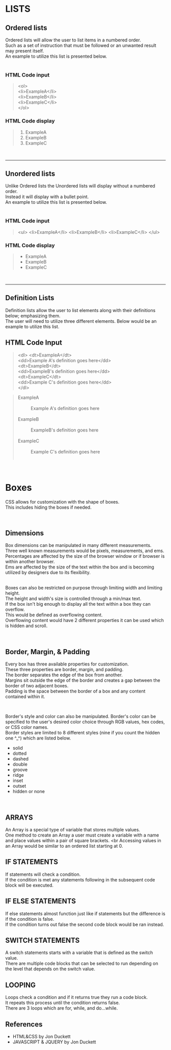 # LISTS

## Ordered lists

Ordered lists will allow the user to list items in a numbered order. <br>
Such as a set of instruction that must be followed or an unwanted result may present itself. <br>
An example to utilize this list is presented below. <br>
<br>

### HTML Code input
> \<ol> <br>
> \<li>ExampleA\</li> <br>
> \<li>ExampleB\</li> <br>
> \<li>ExampleC\</li> <br>
> \</ol>

### HTML Code display
> <ol>
> <li>ExampleA</li>
> <li>ExampleB</li>
> <li>ExampleC</li>
> </ol>
<br>

***

## Unordered lists

Unlike Ordered lists the Unordered lists will display without a numbered order. <br>
Instead it will display with a bullet point. <br>
An example to utilize this list is presented below. <br>
<br>

### HTML Code input
> \<ul>
> \<li>ExampleA\</li>
> \<li>ExampleB\</li>
> \<li>ExampleC\</li>
> \</ul>

### HTML Code display
> <ul>
> <li>ExampleA</li>
> <li>ExampleB</li>
> <li>ExampleC</li>
> </ul>
<br>

***

## Definition Lists

Definition lists allow the user to list elements along with their definitions below; emphasizing them. <br>
The user will need to utilize three different elements.
Below would be an example to utilize this list.

## HTML Code Input
> \<dl>
> \<dt>ExampleA\</dt> <br>
> \<dd>Example A's definition goes here\</dd> <br>
> \<dt>ExampleB\</dt> <br>
> \<dd>ExampleB's definition goes here\</dd> <br>
> \<dt>ExampleC\</dt> <br>
> \<dd>Example C's definition goes here\</dd> <br>
> \</dl> <br>

> <dl>
> <dt>ExampleA</dt> <br>
> <dd>Example A's definition goes here</dd> <br>
> <dt>ExampleB</dt> <br>
> <dd>ExampleB's definition goes here</dd> <br>
> <dt>ExampleC</dt> <br>
> <dd>Example C's definition goes here</dd> <br>
> </dl>

<br>

# Boxes

CSS allows for customization with the shape of boxes. <br>
This includes hiding the boxes if needed. <br>

<br>

## Dimensions

Box dimensions can be manipulated in many different measurements. <br>
Three well known measurements would be pixels, measurements, and ems. <br>
Percentages are affected by the size of the browser window or if browser is within another browser. <br>
Ems are affected by the size of the text within the box and is becoming utilized by designers due to its flexibility. <br>
<br>

Boxes can also be restricted on purpose through limiting width and limiting height. <br>
The height and width's size is controlled through a min/max text. <br>
If the box isn't big enough to display all the text within a box they can overflow. <br>
This would be defined as overflowing content. <br>
Overflowing content would have 2 different properties it can be used which is hidden and scroll. <br>

<br>

## Border, Margin, & Padding

Every box has three available properties for customization. <br>
These three properties are border, margin, and padding. <br>
The border separates the edge of the box from another. <br>
Margins sit outside the edge of the border and creates a gap between the border of two adjacent boxes. <br>
Padding is the space between the border of a box and any content contained within it. <br>

<br>

Border's style and color can also be manipulated.
Border's color can be specified to the user's desired color choice through RGB values, hex codes, or CSS color names. <br>
Border styles are limited to 8 different styles \(nine if you count the hidden one ^_^) which are listed below.
- solid
- dotted
- dashed
- double
- groove
- ridge
- inset
- outset
- hidden or none

<br>

## ARRAYS

An Array is a special type of variable that stores multiple values. <br>
One method to create an Array a user must create a variable with a name and place values within a pair of square brackets. <br
Accessing values in an Array would be similar to an ordered list starting at 0. <br>

## IF STATEMENTS
If statements will check a condition. <br>
If the condition is met any statements following in the subsequent code block will be executed. <br>

## IF ELSE STATEMENTS
If else statements almost function just like if statements but the difference is if the condition is false. <br>
If the condition turns out false the second code block would be ran instead.

## SWITCH STATEMENTS
A switch statements starts with a variable that is defined as the switch value. <br>
There are multiple code blocks that can be selected to run depending on the level that depends on the switch value. <br>

## LOOPING
Loops check a condition and if it returns true they run a code block. <br>
It repeats this process until the condition returns false. <br>
There are 3 loops which are for, while, and do...while. <br>

## References
- HTML&CSS by Jon Duckett
- JAVASCRIPT & JQUERY by Jon Duckett